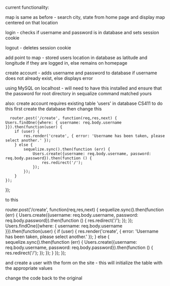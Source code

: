 current functionality:

map is same as before - search city, state from home page and display map centered on that location

login - checks if username and password is in database and sets session cookie

logout - deletes session cookie

add point to map - stored users location in database as latitude and longitude if they are logged in, else remains on homepage

create account - adds username and password to database if username does not already exist, else displays error



using MySQL on localhost - will need to have this installed and ensure that the password for root directory in sequalize command matched yours

also: create account requires existing table 'users' in database CS411
      to do this first create the database then change this
      
      router.post('/create', function(req,res,next) {
    Users.findOne({where: { username: req.body.username }}).then(function(user) {
        if (user) {
            res.render('create', { error: 'Username has been taken, please select another.' });
        } else {
            sequelize.sync().then(function (err) {
                Users.create({username: req.body.username, password: req.body.password}).then(function () {
                    res.redirect('/');
                });
            });
        }
    });
});

to this

router.post('/create', function(req,res,next) {
sequelize.sync().then(function (err) {
                Users.create({username: req.body.username, password: req.body.password}).then(function () {
                    res.redirect('/');
                });
            });
    Users.findOne({where: { username: req.body.username }}).then(function(user) {
        if (user) {
            res.render('create', { error: 'Username has been taken, please select another.' });
        } else {
            sequelize.sync().then(function (err) {
                Users.create({username: req.body.username, password: req.body.password}).then(function () {
                    res.redirect('/');
                });
            });
        }
    });
});


and create a user with the form on the site - this will initialize the table with the appropriate values

change the code back to the original

